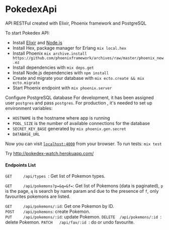 # PokedexApi

API RESTFul created with Elixir, Phoenix framework and PostgreSQL

To start Pokedex API:

  * Install [Elixir](http://elixir-lang.org/install.html) and [Node.js](https://nodejs.org/en/)
  * Install Hex, package manager for Erlang `mix local.hex`
  * Install Phoenix `mix archive.install https://github.com/phoenixframework/archives/raw/master/phoenix_new.ez`
  * Install dependencies with `mix deps.get`
  * Install Node.js dependencies with `npm install`
  * Create and migrate your database with `mix ecto.create && mix ecto.migrate`
  * Start Phoenix endpoint with `mix phoenix.server`

Configure PostgreSQL database
For development, it has been assigned  user `postgres` and pass `postgres`.
For production , it's needed to set up environment variables:
 - `HOSTNAME` is the hostname where app is running
 - `POOL_SIZE` is the number of available connections for the database
 - `SECRET_KEY_BASE` generated by `mix phoenix.gen.secret`
 - `DATABASE_URL`

Now you can visit [`localhost:4000`](http://localhost:4000) from your browser. To run tests: `mix test`

Try http://pokedex-watch.herokuapp.com/

#### Endpoints List           
`GET     /api/types `: Get list of Pokemon types.

`GET     /api/pokemons?p=&q=&f=`: Get list of Pokemons (data is paginated),  `p` is the page, `q` is search by name param and due to the presence of `f`, only favourites pokemons are listed.

`GET     /api/pokemons/:id`: Get one Pokemon by ID.   
`POST    /api/pokemons`: create Pokemon.     
`PUT     /api/pokemons/:id`: update Pokemon.
`DELETE  /api/pokemons/:id `: delete Pokemon.
`PATCH   /api/fav/:id `: do or undo favourite.            
           








